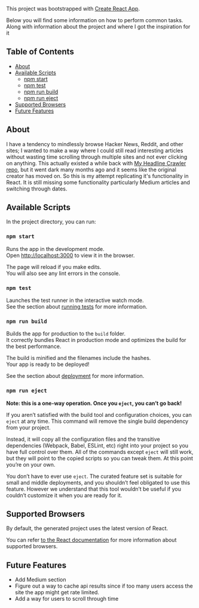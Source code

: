 This project was bootstrapped with [Create React App](https://github.com/facebookincubator/create-react-app).

Below you will find some information on how to perform common tasks. Along with information about the project
and where I got the inspiration for it<br>

## Table of Contents

- [About](#about)
- [Available Scripts](#available-scripts)
  - [npm start](#npm-start)
  - [npm test](#npm-test)
  - [npm run build](#npm-run-build)
  - [npm run eject](#npm-run-eject)
- [Supported Browsers](#supported-browsers)
- [Future Features](#future-features)

## About

I have a tendency to mindlessly browse Hacker News, Reddit, and other sites; I wanted to make a way where I could still read
interesting articles without wasting time scrolling through multiple sites and not ever clicking on anything. This actually existed a while back with [My Headline Crawler](http://www.timqian.com/my-headline) [repo](https://github.com/timqian/my-headline-crawler), but it went dark many months ago and it seems like the original creator has moved on. So this is my attempt replicating it's functionality in React. It is still missing some functionality particularly Medium articles and switching through dates.

## Available Scripts

In the project directory, you can run:

### `npm start`

Runs the app in the development mode.<br>
Open [http://localhost:3000](http://localhost:3000) to view it in the browser.

The page will reload if you make edits.<br>
You will also see any lint errors in the console.

### `npm test`

Launches the test runner in the interactive watch mode.<br>
See the section about [running tests](#running-tests) for more information.

### `npm run build`

Builds the app for production to the `build` folder.<br>
It correctly bundles React in production mode and optimizes the build for the best performance.

The build is minified and the filenames include the hashes.<br>
Your app is ready to be deployed!

See the section about [deployment](#deployment) for more information.

### `npm run eject`

**Note: this is a one-way operation. Once you `eject`, you can’t go back!**

If you aren’t satisfied with the build tool and configuration choices, you can `eject` at any time. This command will remove the single build dependency from your project.

Instead, it will copy all the configuration files and the transitive dependencies (Webpack, Babel, ESLint, etc) right into your project so you have full control over them. All of the commands except `eject` will still work, but they will point to the copied scripts so you can tweak them. At this point you’re on your own.

You don’t have to ever use `eject`. The curated feature set is suitable for small and middle deployments, and you shouldn’t feel obligated to use this feature. However we understand that this tool wouldn’t be useful if you couldn’t customize it when you are ready for it.

## Supported Browsers

By default, the generated project uses the latest version of React.

You can refer [to the React documentation](https://reactjs.org/docs/react-dom.html#browser-support) for more information about supported browsers.

## Future Features
* Add Medium section 
* Figure out a way to cache api results since if too many users access the site the app might get rate limited.
* Add a way for users to scroll through time

